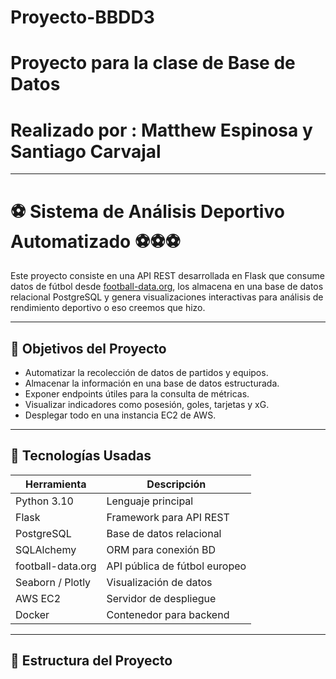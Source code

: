 # Proyecto-BBDD3
# Proyecto para la clase de Base de Datos
# Realizado por : Matthew Espinosa y Santiago Carvajal

---

# ⚽ Sistema de Análisis Deportivo Automatizado ⚽⚽⚽

Este proyecto consiste en una API REST desarrollada en Flask que consume datos de fútbol desde 
[football-data.org](https://www.football-data.org/), los almacena en una base de datos relacional PostgreSQL y 
genera visualizaciones interactivas para análisis de rendimiento deportivo o eso creemos que hizo.

---

## 📌 Objetivos del Proyecto

- Automatizar la recolección de datos de partidos y equipos.
- Almacenar la información en una base de datos estructurada.
- Exponer endpoints útiles para la consulta de métricas.
- Visualizar indicadores como posesión, goles, tarjetas y xG.
- Desplegar todo en una instancia EC2 de AWS.

---

## 🧰 Tecnologías Usadas

| Herramienta       | Descripción                          |
|-------------------|--------------------------------------|
| Python 3.10       | Lenguaje principal                   |
| Flask             | Framework para API REST              |
| PostgreSQL        | Base de datos relacional             |
| SQLAlchemy        | ORM para conexión BD                 |
| football-data.org | API pública de fútbol europeo        |
| Seaborn / Plotly  | Visualización de datos               |
| AWS EC2           | Servidor de despliegue               |
| Docker            | Contenedor para backend              |

---

## 🚀 Estructura del Proyecto

